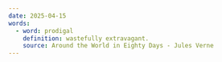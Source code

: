 ```yaml
---
date: 2025-04-15
words:
  - word: prodigal
    definition: wastefully extravagant.
    source: Around the World in Eighty Days - Jules Verne
---
```

